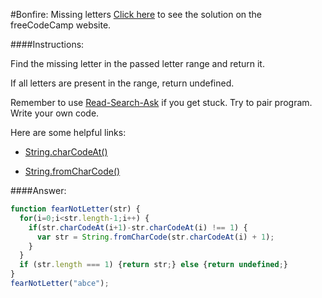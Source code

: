 #Bonfire: Missing letters
<a href="http://freecodecamp.com/challenges/Bonfire:%20Missing%20letters?solution=function%20fearNotLetter(str)%20%7B%0A%20%20for(i%3D0%3Bi%3Cstr.length-1%3Bi%2B%2B)%20%7B%0A%20%20%20%20if(str.charCodeAt(i%2B1)-str.charCodeAt(i)%20!%3D%3D%201)%20%7B%0A%20%20%20%20%20%20var%20str%20%3D%20String.fromCharCode(str.charCodeAt(i)%20%2B%201)%3B%0A%20%20%20%20%7D%0A%20%20%7D%0A%20%20if%20(str.length%20%3D%3D%3D%201)%20%7Breturn%20str%3B%7D%20else%20%7Breturn%20undefined%3B%7D%0A%7D%0AfearNotLetter(%22abce%22)%3B" target="_blank">Click here</a> to see the solution on the freeCodeCamp website.


####Instructions:
<p class="wrappable negative-10">Find the missing letter in the passed letter range and return it.</p><p class="wrappable negative-10">If all letters are present in the range, return undefined.</p><p class="wrappable negative-10">Remember to use <a href="//github.com/FreeCodeCamp/freecodecamp/wiki/How-to-get-help-when-you-get-stuck" target="_blank">Read-Search-Ask</a> if you get stuck. Try to pair program. Write your own code.</p><div class="negative-30-bottom"><div id="MDN-links"><p class="negative-10">Here are some helpful links:</p><div class="negative-10"><ul><li><a href="https://developer.mozilla.org/en-US/docs/Web/JavaScript/Reference/Global_Objects/String/charCodeAt" target="_blank">String.charCodeAt()</a></li></ul></div><div class="negative-10"><ul><li><a href="https://developer.mozilla.org/en-US/docs/Web/JavaScript/Reference/Global_Objects/String/fromCharCode" target="_blank">String.fromCharCode()</a></li></ul></div></div></div>


####Answer:
```javascript
function fearNotLetter(str) {
  for(i=0;i<str.length-1;i++) {
    if(str.charCodeAt(i+1)-str.charCodeAt(i) !== 1) {
      var str = String.fromCharCode(str.charCodeAt(i) + 1);
    }
  }
  if (str.length === 1) {return str;} else {return undefined;}
}
fearNotLetter("abce");
```
